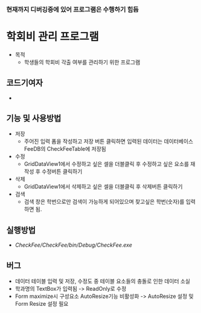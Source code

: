 ### **현재까지 디버깅중에 있어 프로그램은 수행하기 힘듬**

# 학회비 관리 프로그램

* 목적
  * 학생들의 학회비 각출 여부를 관리하기 위한 프로그램

## 코드기여자
 * 

## 기능 및 사용방법

* 저장
  * 주어진 입력 폼을 작성하고 저장 버튼 클릭하면 입력된 데이터는 데이터베이스 FeeDB의 CheckFeeTable에 저장됨 
* 수정
  * GridDataView1에서 수정하고 싶은 셀을 더블클릭 후 수정하고 싶은 요소를 재작성 후 수정버튼 클릭하기
* 삭제
  * GridDataView1에서 삭제하고 싶은 셀을 더블클릭 후 삭제버튼 클릭하기
* 검색
  * 검색 창은 학번으로만 검색이 가능하게 되어있으며 찾고싶은 학번(숫자)를 입력하면 됨.
  
## 실행방법

* _CheckFee/CheckFee/bin/Debug/CheckFee.exe_

## 버그

 * 데이터 테이블 입력 및 저장, 수정도 중 테이블 요소들의 충돌로 인한 데이터 소실
 * 학과명의 TextBox가 입력됨 -> ReadOnly로 수정
 * Form maximize시 구성요소 AutoResize기능 비활성화 
   -> AutoResize 설정 및 Form Resize 설정 필요 
 



  

  



